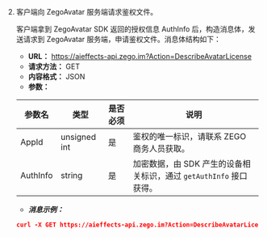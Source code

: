 2. 客户端向 ZegoAvatar 服务端请求鉴权文件。

    客户端拿到 ZegoAvatar SDK 返回的授权信息 AuthInfo 后，构造消息体，发送请求到 ZegoAvatar 服务端，申请鉴权文件。消息体结构如下：

    - **URL：** https://aieffects-api.zego.im?Action=DescribeAvatarLicense
    - **请求方法：** GET
    - **内容格式：** JSON
    - **参数：**
       
    | 参数名 | 类型 | 是否必须 | 说明 |  
    | ---- | ---- | ---- | ---- |  
    | AppId | unsigned int | 是 | 鉴权的唯一标识，请联系 ZEGO 商务人员获取。|
    | AuthInfo | string | 是 | 加密数据，由 SDK 产生的设备相关标识，通过 `getAuthInfo` 接口获得。 |

    - ***消息示例：***

    ```json
    curl -X GET https://aieffects-api.zego.im?Action=DescribeAvatarLicense&AppId=xxxxxxxx&AuthInfo=xxxxxxxx
    ```









